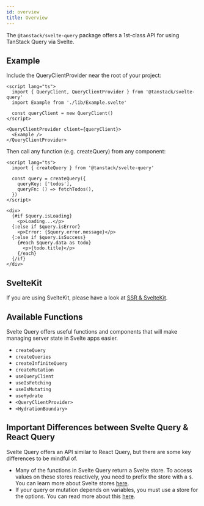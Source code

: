 ```yaml
---
id: overview
title: Overview
---
```


The `@tanstack/svelte-query` package offers a 1st-class API for using TanStack Query via Svelte.

## Example

Include the QueryClientProvider near the root of your project:

```svelte
<script lang="ts">
  import { QueryClient, QueryClientProvider } from '@tanstack/svelte-query'
  import Example from './lib/Example.svelte'

  const queryClient = new QueryClient()
</script>

<QueryClientProvider client={queryClient}>
  <Example />
</QueryClientProvider>
```

Then call any function (e.g. createQuery) from any component:

```svelte
<script lang="ts">
  import { createQuery } from '@tanstack/svelte-query'

  const query = createQuery({
    queryKey: ['todos'],
    queryFn: () => fetchTodos(),
  })
</script>

<div>
  {#if $query.isLoading}
    <p>Loading...</p>
  {:else if $query.isError}
    <p>Error: {$query.error.message}</p>
  {:else if $query.isSuccess}
    {#each $query.data as todo}
      <p>{todo.title}</p>
    {/each}
  {/if}
</div>
```

## SvelteKit

If you are using SvelteKit, please have a look at [SSR & SvelteKit](./ssr).

## Available Functions

Svelte Query offers useful functions and components that will make managing server state in Svelte apps easier.

- `createQuery`
- `createQueries`
- `createInfiniteQuery`
- `createMutation`
- `useQueryClient`
- `useIsFetching`
- `useIsMutating`
- `useHydrate`
- `<QueryClientProvider>`
- `<HydrationBoundary>`

## Important Differences between Svelte Query & React Query

Svelte Query offers an API similar to React Query, but there are some key differences to be mindful of.

- Many of the functions in Svelte Query return a Svelte store. To access values on these stores reactively, you need to prefix the store with a `$`. You can learn more about Svelte stores [here](https://svelte.dev/tutorial/writable-stores).
- If your query or mutation depends on variables, you must use a store for the options. You can read more about this [here](./reactivity).
